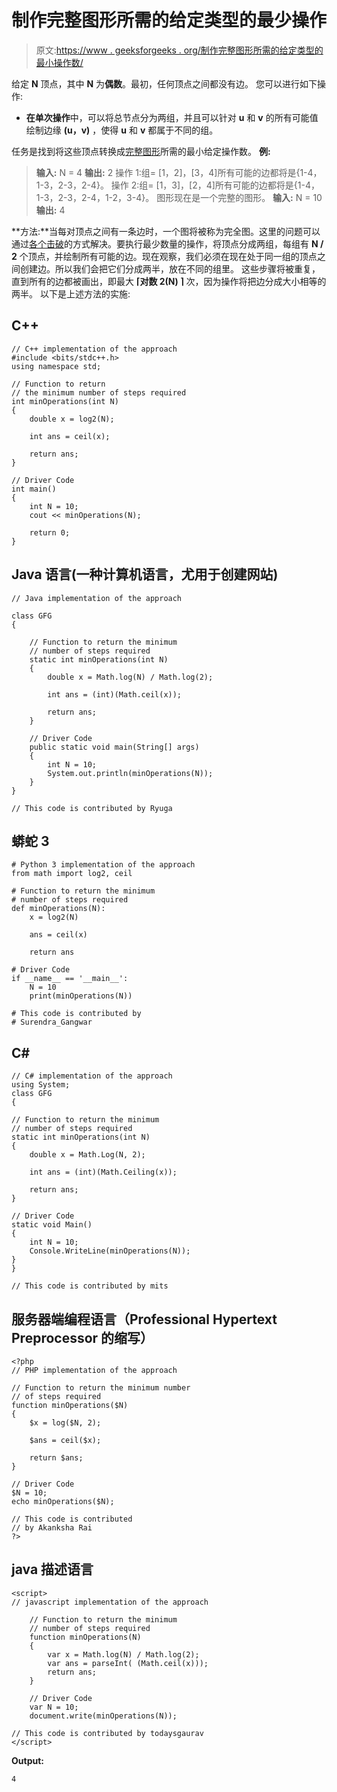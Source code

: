 # 制作完整图形所需的给定类型的最少操作

> 原文:[https://www . geeksforgeeks . org/制作完整图形所需的给定类型的最小操作数/](https://www.geeksforgeeks.org/minimum-operations-of-the-given-type-required-to-make-a-complete-graph/)

给定 **N** 顶点，其中 **N** 为**偶数**。最初，任何顶点之间都没有边。
您可以进行如下操作:

*   **在单次操作**中，可以将总节点分为两组，并且可以针对 **u** 和 **v** 的所有可能值绘制边缘 **(u，v)** ，使得 **u** 和 **v** 都属于不同的组。

任务是找到将这些顶点转换成[完整图形](http://mathworld.wolfram.com/CompleteGraph.html)所需的最小给定操作数。
**例:**

> **输入:** N = 4
> **输出:** 2
> 操作 1:组= [1，2]，[3，4]所有可能的边都将是{1-4，1-3，2-3，2-4}。
> 操作 2:组= [1，3]，[2，4]所有可能的边都将是{1-4，1-3，2-3，2-4，1-2，3-4}。
> 图形现在是一个完整的图形。
> **输入:** N = 10
> **输出:** 4

**方法:**当每对顶点之间有一条边时，一个图将被称为完全图。这里的问题可以通过[各个击破](https://www.geeksforgeeks.org/divide-and-conquer-algorithm-introduction/)的方式解决。要执行最少数量的操作，将顶点分成两组，每组有 **N / 2** 个顶点，并绘制所有可能的边。现在观察，我们必须在现在处于同一组的顶点之间创建边。所以我们会把它们分成两半，放在不同的组里。
这些步骤将被重复，直到所有的边都被画出，即最大 **⌈对数 2(N) ⌉** 次，因为操作将把边分成大小相等的两半。
以下是上述方法的实施:

## C++

```
// C++ implementation of the approach
#include <bits/stdc++.h>
using namespace std;

// Function to return
// the minimum number of steps required
int minOperations(int N)
{
    double x = log2(N);

    int ans = ceil(x);

    return ans;
}

// Driver Code
int main()
{
    int N = 10;
    cout << minOperations(N);

    return 0;
}
```

## Java 语言(一种计算机语言，尤用于创建网站)

```
// Java implementation of the approach

class GFG
{

    // Function to return the minimum
    // number of steps required
    static int minOperations(int N)
    {
        double x = Math.log(N) / Math.log(2);

        int ans = (int)(Math.ceil(x));

        return ans;
    }

    // Driver Code
    public static void main(String[] args)
    {
        int N = 10;
        System.out.println(minOperations(N));
    }
}

// This code is contributed by Ryuga
```

## 蟒蛇 3

```
# Python 3 implementation of the approach
from math import log2, ceil

# Function to return the minimum
# number of steps required
def minOperations(N):
    x = log2(N)

    ans = ceil(x)

    return ans

# Driver Code
if __name__ == '__main__':
    N = 10
    print(minOperations(N))

# This code is contributed by
# Surendra_Gangwar
```

## C#

```
// C# implementation of the approach
using System;
class GFG
{

// Function to return the minimum
// number of steps required
static int minOperations(int N)
{
    double x = Math.Log(N, 2);

    int ans = (int)(Math.Ceiling(x));

    return ans;
}

// Driver Code
static void Main()
{
    int N = 10;
    Console.WriteLine(minOperations(N));
}
}

// This code is contributed by mits
```

## 服务器端编程语言（Professional Hypertext Preprocessor 的缩写）

```
<?php
// PHP implementation of the approach

// Function to return the minimum number
// of steps required
function minOperations($N)
{
    $x = log($N, 2);

    $ans = ceil($x);

    return $ans;
}

// Driver Code
$N = 10;
echo minOperations($N);

// This code is contributed
// by Akanksha Rai
?>
```

## java 描述语言

```
<script>
// javascript implementation of the approach

    // Function to return the minimum
    // number of steps required
    function minOperations(N)
    {
        var x = Math.log(N) / Math.log(2);
        var ans = parseInt( (Math.ceil(x)));
        return ans;
    }

    // Driver Code   
    var N = 10;
    document.write(minOperations(N));

// This code is contributed by todaysgaurav
</script>
```

**Output:** 

```
4
```